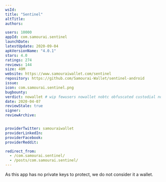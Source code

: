```yaml
---
wsId: 
title: "Sentinel"
altTitle: 
authors:

users: 10000
appId: com.samourai.sentinel
launchDate: 
latestUpdate: 2020-09-04
apkVersionName: "4.0.1"
stars: 4.0
ratings: 274
reviews: 144
size: 40M
website: https://www.samouraiwallet.com/sentinel
repository: https://github.com/Samourai-Wallet/sentinel-android
issue: 
icon: com.samourai.sentinel.png
bugbounty: 
verdict: nowallet # wip fewusers nowallet nobtc obfuscated custodial nosource nonverifiable reproducible bounty defunct
date: 2020-04-07
reviewStale: true
signer: 
reviewArchive:


providerTwitter: samouraiwallet
providerLinkedIn: 
providerFacebook: 
providerReddit: 

redirect_from:
  - /com.samourai.sentinel/
  - /posts/com.samourai.sentinel/
---
```



As this app has no private keys to protect, we do not consider it a wallet.
